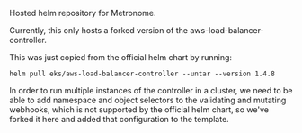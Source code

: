 Hosted helm repository for Metronome.

Currently, this only hosts a forked version of the aws-load-balancer-controller.

This was just copied from the official helm chart by running:

```
helm pull eks/aws-load-balancer-controller --untar --version 1.4.8
```

In order to run multiple instances of the controller in a cluster, we need to be able to
add namespace and object selectors to the validating and mutating webhooks, which is not
supported by the official helm chart, so we've forked it here and added that
configuration to the template.
